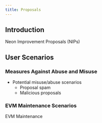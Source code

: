 ```yaml
---
title: Proposals
---
```


## Introduction

Neon Improvement Proposals (NIPs)

## User Scenarios

### Measures Against Abuse and Misuse

- Potential misuse/abuse scenarios
    - Proposal spam
    - Malicious proposals


### EVM Maintenance Scenarios

EVM Maintenance